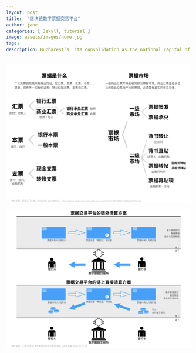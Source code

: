```yaml
---
layout: post
title:  "区块链数字票据交易平台"
author: jane
categories: [ Jekyll, tutorial ]
image: assets/images/home.jpg
tags: 
description: Bucharest’s  its consolidation as the national capital of Romania late in the 19th century. First mentioned as the “Citadel of București” in 1459, it became the residence of the famous Wallachian prince Vlad III the Impaler. # Add post description (optional)
---
```


![票据](block100images/commercialbill01.png)

![票据](block100images/commercialbill02.png)